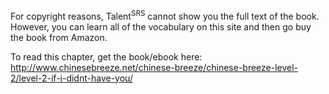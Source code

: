 For copyright reasons, Talent<sup>SRS</sup> cannot show you the full text of the book. However, you can learn all of the vocabulary on this site and then go buy the book from Amazon.

To read this chapter, get the book/ebook here: <http://www.chinesebreeze.net/chinese-breeze/chinese-breeze-level-2/level-2-if-i-didnt-have-you/>

